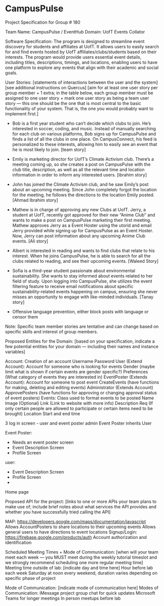 # CampusPulse

Project Specification for Group # 180

Team Name: CampusPulse / EventHub
Domain: UofT Events Collator

Software Specification: The program is designed to streamline event discovery for students and affiliates at UofT. It allows users to easily search for and find events hosted by UofT affiliates/clubs/students based on their interests. The program would provide users essential event details, including titles, descriptions, timings, and locations, enabling users to have one platform to explore any events that align with their academic and social goals. 

User Stories: 
[statements of interactions between the user and the system]
[see additional instructions on Quercus]
[aim for at least one user story per group member + 1 extra; in the table below, each group member must be assigned to one user story + mark one user story as being a team user story — this one should be the one that is most central to the basic functionality of your system. That is, the one you would probably want to implement first.]

- Bob is a first year student who can’t decide which clubs to join. He’s interested in soccer, coding, and music. Instead of manually searching for each club on various platforms, Bob signs up for CampusPulse and finds a list of all the clubs in one place. On CampusConnect, his feed is personalized to these interests, allowing him to easily see an event that he is most likely to join. [team story]

- Emily is marketing director for UofT’s Climate Activism club. There’s a meeting coming up, so she creates a post on CampusPulse with the club title, description, as well as all the relevant time and location information in order to inform any interested users. [ibrahim story]

- John has joined the Climate Activism club, and he saw Emily’s post about an upcoming meeting. Since John completely forgot the location for the meeting, he follows the directions to the location Emily posted. [Ahmad Ibrahim story]

- Mathew is in charge of approving any new Clubs at UofT. Jerry, a student at UofT, recently got approved for their new “Anime Club” and wants to make a post on CampusPulse marketing their first meeting. Mathew approves Jerry as a Event Hoster using the utorid and email Jerry provided while signing up for CampusPulse as an Event Hoster. Now, Jerry can post information about any upcoming Anime Club events. [Ali story]

- Albert is interested in reading and wants to find clubs that relate to his interest. When he joins CampusPulse, he is able to search for all the clubs related to reading, and see their upcoming events. [Waleed Story]

- Sofia is a third-year student passionate about environmental sustainability. She wants to stay informed about events related to her field of study. Upon logging into CampusPulse, she utilizes the event filtering feature to receive email notifications about specific sustainability-related events happening on campus, ensuring she never misses an opportunity to engage with like-minded individuals. [Tanay story]

- Offensive language prevention, either block posts with language or censor them

Note: Specific team member stories are tentative and can change based on specific skills and interest of group members.

Proposed Entities for the Domain:
[based on your specification, indicate a few potential entities for your domain — including their names and instance variables]  

Account: Creation of an account
Username 
Password
User (Extend Account): Account for someone who is looking for events
Gender (maybe limit what is shown if certain events are gender specific?)
Preferences (What category of events they are interested in)
EventPoster (Extends Account): Account for someone to post event
CreateEvents (have functions for making, deleting and editing events)
Administrator (Extends Account)
ApprovePosters (have functions for approving or changing approval status of event posters)
Events: Class used to format events to be posted
Name
Image (Optional)
Link (Link to website with more info)
Description
Req (If only certain people are allowed to participate or certain items need to be brought)
Location
Start and end time


3 log in screen - user and event poster admin
Event Poster inherits User

Event Poster:
 - Needs an event poster screen
 - Event Description Screen
 - Profile Screen

user:
 - Event Description Screen
 - Profile Screen
 - 
Home page

Proposed API for the project:
[links to one or more APIs your team plans to make use of; include brief notes about what services the API provides and whether you have successfully tried calling the API]

MAP: https://developers.google.com/maps/documentation/javascript
Allows AccountPosters to share locations to their upcoming events
Allows general users to have directions to event locations
Signup/Login: https://firebase.google.com/products/auth 
Account authorization and identification

Scheduled Meeting Times + Mode of Communication:
[when will your team meet each week — you MUST meet during the weekly tutorial timeslot and we strongly recommend scheduling one more regular meeting time]
Meeting time outside of lab: [indicate day and time here]
Hour before lab each week
Saturday at noon every weekend, duration varies depending on specific phase of project

Mode of Communication: [indicate mode of communication here]
Modes of Communication:
iMessage project group chat for quick updates
Microsoft Teams for longer meetings
In person meetups before lab

